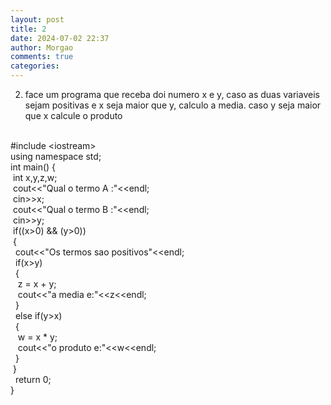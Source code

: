 ```yaml
---
layout: post
title: 2
date: 2024-07-02 22:37
author: Morgao
comments: true
categories:
---
```

2) face um programa que receba doi numero x e y, caso as duas variaveis sejam positivas e x seja maior que y, calculo a media. caso y seja maior que x calcule o produto<br />
<br />
#include &lt;iostream&gt;<br />
using namespace std;<br />
int main() {<br />
<span style="white-space: pre;"> </span>int x,y,z,w;<br />
<span style="white-space: pre;"> </span>cout&lt;&lt;"Qual o termo A :"&lt;&lt;endl;<br />
<span style="white-space: pre;"> </span>cin&gt;&gt;x;<br />
<span style="white-space: pre;"> </span>cout&lt;&lt;"Qual o termo B :"&lt;&lt;endl;<br />
<span style="white-space: pre;"> </span>cin&gt;&gt;y;<br />
<span style="white-space: pre;"> </span>if((x&gt;0) &amp;&amp; (y&gt;0))<br />
<span style="white-space: pre;"> </span>{<br />
<span style="white-space: pre;">  </span>cout&lt;&lt;"Os termos sao positivos"&lt;&lt;endl;<br />
<span style="white-space: pre;">  </span>if(x&gt;y)<br />
<span style="white-space: pre;">  </span>{<br />
<span style="white-space: pre;">   </span>z = x + y;<br />
<span style="white-space: pre;">   </span>cout&lt;&lt;"a media e:"&lt;&lt;z&lt;&lt;endl;<br />
<span style="white-space: pre;">  </span>}<br />
<span style="white-space: pre;">  </span>else if(y&gt;x)<br />
<span style="white-space: pre;">  </span>{<br />
<span style="white-space: pre;">   </span>w = x * y;<br />
<span style="white-space: pre;">   </span>cout&lt;&lt;"o produto e:"&lt;&lt;w&lt;&lt;endl;<br />
<span style="white-space: pre;">  </span>}<br />
<span style="white-space: pre;"> </span>}<br />
<span style="white-space: pre;"> </span> return 0;<br />
}<br />
<br />
